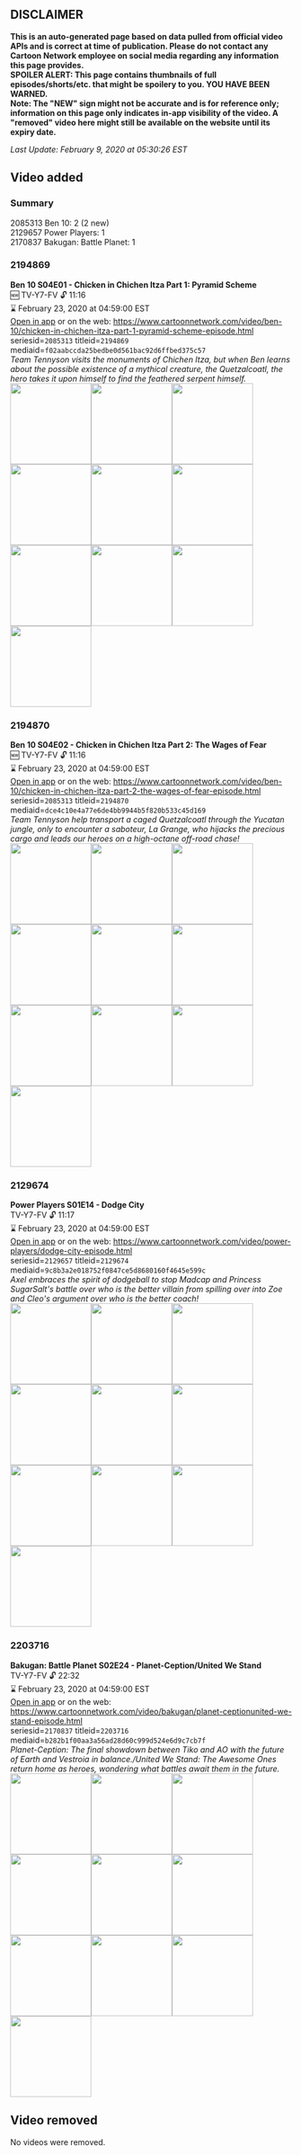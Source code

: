 ## DISCLAIMER
**This is an auto-generated page based on data pulled from official video APIs and is correct at time of publication. Please do not contact any Cartoon Network employee on social media regarding any information this page provides.**  
**SPOILER ALERT: This page contains thumbnails of full episodes/shorts/etc. that might be spoilery to you. YOU HAVE BEEN WARNED.**  
**Note: The "NEW" sign might not be accurate and is for reference only; information on this page only indicates in-app visibility of the video. A "removed" video here might still be available on the website until its expiry date.**  

_Last Update: February 9, 2020 at 05:30:26 EST_
## Video added
### Summary
2085313 Ben 10: 2 (2 new)  
2129657 Power Players: 1  
2170837 Bakugan: Battle Planet: 1  
### 2194869
**Ben 10 S04E01 - Chicken in Chichen Itza Part 1: Pyramid Scheme**  
🆕 TV-Y7-FV 🔓 11:16  
⌛ February 23, 2020 at 04:59:00 EST  
[Open in app](https://tinyurl.com/vlh96wq) or on the web: https://www.cartoonnetwork.com/video/ben-10/chicken-in-chichen-itza-part-1-pyramid-scheme-episode.html  
seriesid=`2085313` titleid=`2194869` mediaid=`f02aabccda25bedbe0d561bac92d6ffbed375c57`  
_Team Tennyson visits the monuments of Chichen Itza, but when Ben learns about the possible existence of a mythical creature, the Quetzalcoatl, the hero takes it upon himself to find the feathered serpent himself._  
<a href="https://s3.amazonaws.com/cartoonorchestrator/2194869_001_1280x720.jpg"><img src="https://s3.amazonaws.com/cartoonorchestrator/2194869_001_640x360.jpg" height="144px" /></a><a href="https://s3.amazonaws.com/cartoonorchestrator/2194869_002_1280x720.jpg"><img src="https://s3.amazonaws.com/cartoonorchestrator/2194869_002_640x360.jpg" height="144px" /></a><a href="https://s3.amazonaws.com/cartoonorchestrator/2194869_003_1280x720.jpg"><img src="https://s3.amazonaws.com/cartoonorchestrator/2194869_003_640x360.jpg" height="144px" /></a><a href="https://s3.amazonaws.com/cartoonorchestrator/2194869_004_1280x720.jpg"><img src="https://s3.amazonaws.com/cartoonorchestrator/2194869_004_640x360.jpg" height="144px" /></a><a href="https://s3.amazonaws.com/cartoonorchestrator/2194869_005_1280x720.jpg"><img src="https://s3.amazonaws.com/cartoonorchestrator/2194869_005_640x360.jpg" height="144px" /></a><a href="https://s3.amazonaws.com/cartoonorchestrator/2194869_006_1280x720.jpg"><img src="https://s3.amazonaws.com/cartoonorchestrator/2194869_006_640x360.jpg" height="144px" /></a><a href="https://s3.amazonaws.com/cartoonorchestrator/2194869_007_1280x720.jpg"><img src="https://s3.amazonaws.com/cartoonorchestrator/2194869_007_640x360.jpg" height="144px" /></a><a href="https://s3.amazonaws.com/cartoonorchestrator/2194869_008_1280x720.jpg"><img src="https://s3.amazonaws.com/cartoonorchestrator/2194869_008_640x360.jpg" height="144px" /></a><a href="https://s3.amazonaws.com/cartoonorchestrator/2194869_009_1280x720.jpg"><img src="https://s3.amazonaws.com/cartoonorchestrator/2194869_009_640x360.jpg" height="144px" /></a><a href="https://s3.amazonaws.com/cartoonorchestrator/2194869_010_1280x720.jpg"><img src="https://s3.amazonaws.com/cartoonorchestrator/2194869_010_640x360.jpg" height="144px" /></a>
### 2194870
**Ben 10 S04E02 - Chicken in Chichen Itza Part 2: The Wages of Fear**  
🆕 TV-Y7-FV 🔓 11:16  
⌛ February 23, 2020 at 04:59:00 EST  
[Open in app](https://tinyurl.com/vrvfw42) or on the web: https://www.cartoonnetwork.com/video/ben-10/chicken-in-chichen-itza-part-2-the-wages-of-fear-episode.html  
seriesid=`2085313` titleid=`2194870` mediaid=`dce4c10e4a77e6de4bb9944b5f820b533c45d169`  
_Team Tennyson help transport a caged Quetzalcoatl through the Yucatan jungle, only to encounter a saboteur, La Grange, who hijacks the precious cargo and leads our heroes on a high-octane off-road chase!_  
<a href="https://s3.amazonaws.com/cartoonorchestrator/2194870_001_1280x720.jpg"><img src="https://s3.amazonaws.com/cartoonorchestrator/2194870_001_640x360.jpg" height="144px" /></a><a href="https://s3.amazonaws.com/cartoonorchestrator/2194870_002_1280x720.jpg"><img src="https://s3.amazonaws.com/cartoonorchestrator/2194870_002_640x360.jpg" height="144px" /></a><a href="https://s3.amazonaws.com/cartoonorchestrator/2194870_003_1280x720.jpg"><img src="https://s3.amazonaws.com/cartoonorchestrator/2194870_003_640x360.jpg" height="144px" /></a><a href="https://s3.amazonaws.com/cartoonorchestrator/2194870_004_1280x720.jpg"><img src="https://s3.amazonaws.com/cartoonorchestrator/2194870_004_640x360.jpg" height="144px" /></a><a href="https://s3.amazonaws.com/cartoonorchestrator/2194870_005_1280x720.jpg"><img src="https://s3.amazonaws.com/cartoonorchestrator/2194870_005_640x360.jpg" height="144px" /></a><a href="https://s3.amazonaws.com/cartoonorchestrator/2194870_006_1280x720.jpg"><img src="https://s3.amazonaws.com/cartoonorchestrator/2194870_006_640x360.jpg" height="144px" /></a><a href="https://s3.amazonaws.com/cartoonorchestrator/2194870_007_1280x720.jpg"><img src="https://s3.amazonaws.com/cartoonorchestrator/2194870_007_640x360.jpg" height="144px" /></a><a href="https://s3.amazonaws.com/cartoonorchestrator/2194870_008_1280x720.jpg"><img src="https://s3.amazonaws.com/cartoonorchestrator/2194870_008_640x360.jpg" height="144px" /></a><a href="https://s3.amazonaws.com/cartoonorchestrator/2194870_009_1280x720.jpg"><img src="https://s3.amazonaws.com/cartoonorchestrator/2194870_009_640x360.jpg" height="144px" /></a><a href="https://s3.amazonaws.com/cartoonorchestrator/2194870_010_1280x720.jpg"><img src="https://s3.amazonaws.com/cartoonorchestrator/2194870_010_640x360.jpg" height="144px" /></a>
### 2129674
**Power Players S01E14 - Dodge City**  
TV-Y7-FV 🔓 11:17  
⌛ February 23, 2020 at 04:59:00 EST  
[Open in app](https://tinyurl.com/s5g69we) or on the web: https://www.cartoonnetwork.com/video/power-players/dodge-city-episode.html  
seriesid=`2129657` titleid=`2129674` mediaid=`9c8b3a2e018752f0847ce5d8680160f4645e599c`  
_Axel embraces the spirit of dodgeball to stop Madcap and Princess SugarSalt's battle over who is the better villain from spilling over into Zoe and Cleo's argument over who is the better coach!_  
<a href="https://s3.amazonaws.com/cartoonorchestrator/2129674_001_1280x720.jpg"><img src="https://s3.amazonaws.com/cartoonorchestrator/2129674_001_640x360.jpg" height="144px" /></a><a href="https://s3.amazonaws.com/cartoonorchestrator/2129674_002_1280x720.jpg"><img src="https://s3.amazonaws.com/cartoonorchestrator/2129674_002_640x360.jpg" height="144px" /></a><a href="https://s3.amazonaws.com/cartoonorchestrator/2129674_003_1280x720.jpg"><img src="https://s3.amazonaws.com/cartoonorchestrator/2129674_003_640x360.jpg" height="144px" /></a><a href="https://s3.amazonaws.com/cartoonorchestrator/2129674_004_1280x720.jpg"><img src="https://s3.amazonaws.com/cartoonorchestrator/2129674_004_640x360.jpg" height="144px" /></a><a href="https://s3.amazonaws.com/cartoonorchestrator/2129674_005_1280x720.jpg"><img src="https://s3.amazonaws.com/cartoonorchestrator/2129674_005_640x360.jpg" height="144px" /></a><a href="https://s3.amazonaws.com/cartoonorchestrator/2129674_006_1280x720.jpg"><img src="https://s3.amazonaws.com/cartoonorchestrator/2129674_006_640x360.jpg" height="144px" /></a><a href="https://s3.amazonaws.com/cartoonorchestrator/2129674_007_1280x720.jpg"><img src="https://s3.amazonaws.com/cartoonorchestrator/2129674_007_640x360.jpg" height="144px" /></a><a href="https://s3.amazonaws.com/cartoonorchestrator/2129674_008_1280x720.jpg"><img src="https://s3.amazonaws.com/cartoonorchestrator/2129674_008_640x360.jpg" height="144px" /></a><a href="https://s3.amazonaws.com/cartoonorchestrator/2129674_009_1280x720.jpg"><img src="https://s3.amazonaws.com/cartoonorchestrator/2129674_009_640x360.jpg" height="144px" /></a><a href="https://s3.amazonaws.com/cartoonorchestrator/2129674_010_1280x720.jpg"><img src="https://s3.amazonaws.com/cartoonorchestrator/2129674_010_640x360.jpg" height="144px" /></a>
### 2203716
**Bakugan: Battle Planet S02E24 - Planet-Ception/United We Stand**  
TV-Y7-FV 🔓 22:32  
⌛ February 23, 2020 at 04:59:00 EST  
[Open in app](https://tinyurl.com/tf7apdb) or on the web: https://www.cartoonnetwork.com/video/bakugan/planet-ceptionunited-we-stand-episode.html  
seriesid=`2170837` titleid=`2203716` mediaid=`b282b1f00aa3a56ad28d60c999d524e6d9c7cb7f`  
_Planet-Ception: The final showdown between Tiko and AO with the future of Earth and Vestroia in balance./United We Stand: The Awesome Ones return home as heroes, wondering what battles await them in the future._  
<a href="https://s3.amazonaws.com/cartoonorchestrator/2203716_001_1280x720.jpg"><img src="https://s3.amazonaws.com/cartoonorchestrator/2203716_001_640x360.jpg" height="144px" /></a><a href="https://s3.amazonaws.com/cartoonorchestrator/2203716_002_1280x720.jpg"><img src="https://s3.amazonaws.com/cartoonorchestrator/2203716_002_640x360.jpg" height="144px" /></a><a href="https://s3.amazonaws.com/cartoonorchestrator/2203716_003_1280x720.jpg"><img src="https://s3.amazonaws.com/cartoonorchestrator/2203716_003_640x360.jpg" height="144px" /></a><a href="https://s3.amazonaws.com/cartoonorchestrator/2203716_004_1280x720.jpg"><img src="https://s3.amazonaws.com/cartoonorchestrator/2203716_004_640x360.jpg" height="144px" /></a><a href="https://s3.amazonaws.com/cartoonorchestrator/2203716_005_1280x720.jpg"><img src="https://s3.amazonaws.com/cartoonorchestrator/2203716_005_640x360.jpg" height="144px" /></a><a href="https://s3.amazonaws.com/cartoonorchestrator/2203716_006_1280x720.jpg"><img src="https://s3.amazonaws.com/cartoonorchestrator/2203716_006_640x360.jpg" height="144px" /></a><a href="https://s3.amazonaws.com/cartoonorchestrator/2203716_007_1280x720.jpg"><img src="https://s3.amazonaws.com/cartoonorchestrator/2203716_007_640x360.jpg" height="144px" /></a><a href="https://s3.amazonaws.com/cartoonorchestrator/2203716_008_1280x720.jpg"><img src="https://s3.amazonaws.com/cartoonorchestrator/2203716_008_640x360.jpg" height="144px" /></a><a href="https://s3.amazonaws.com/cartoonorchestrator/2203716_009_1280x720.jpg"><img src="https://s3.amazonaws.com/cartoonorchestrator/2203716_009_640x360.jpg" height="144px" /></a><a href="https://s3.amazonaws.com/cartoonorchestrator/2203716_010_1280x720.jpg"><img src="https://s3.amazonaws.com/cartoonorchestrator/2203716_010_640x360.jpg" height="144px" /></a>
## Video removed
No videos were removed.  
